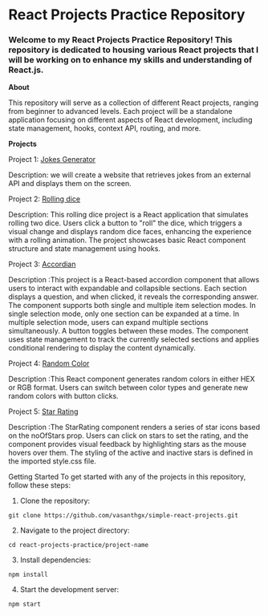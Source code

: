 # React Projects Practice Repository

### Welcome to my React Projects Practice Repository! This repository is dedicated to housing various React projects that I will be working on to enhance my skills and understanding of React.js.

**About**

This repository will serve as a collection of different React projects, ranging from beginner to advanced levels. Each project will be a standalone application focusing on different aspects of React development, including state management, hooks, context API, routing, and more.

**Projects**

Project 1: [Jokes Generator](projects/jokes-generator/jokegenerator)

Description: we will create a website that retrieves jokes from an external API and displays them on the screen.


Project 2: [Rolling dice](projects/rolling-dice)

Description: This rolling dice project is a React application that simulates rolling two dice. Users click a button to "roll" the dice, which triggers a visual change and displays random dice faces, enhancing the experience with a rolling animation. The project showcases basic React component structure and state management using hooks.

Project 3: [Accordian](projects/accordion)

 Description :This project is a React-based accordion component that allows users to interact with expandable and collapsible sections. Each section displays a question, and when clicked, it reveals the corresponding answer. The component supports both single and multiple item selection modes. In single selection mode, only one section can be expanded at a time. In multiple selection mode, users can expand multiple sections simultaneously. A button toggles between these modes. The component uses state management to track the currently selected sections and applies conditional rendering to display the content dynamically.

Project 4: [Random Color](projects/random-color)

 Description :This React component generates random colors in either HEX or RGB format. Users can switch between color types and generate new random colors with button clicks.

 Project 5: [Star Rating](projects/star-rating)

 Description :The StarRating component renders a series of star icons based on the noOfStars prop. Users can click on stars to set the rating, and the component provides visual feedback by highlighting stars as the mouse hovers over them. The styling of the active and inactive stars is defined in the imported style.css file.



Getting Started
To get started with any of the projects in this repository, follow these steps:

1. Clone the repository:

```
git clone https://github.com/vasanthgx/simple-react-projects.git

```
2. Navigate to the project directory:

```
cd react-projects-practice/project-name
```
3. Install dependencies:

```
npm install

```
4. Start the development server:

```
npm start

```
